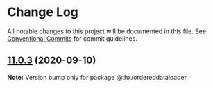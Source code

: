 # Change Log

All notable changes to this project will be documented in this file.
See [Conventional Commits](https://conventionalcommits.org) for commit guidelines.

## [11.0.3](https://github.com/thr-consulting/thr-addons/compare/@thx/ordereddataloader@11.0.2...@thx/ordereddataloader@11.0.3) (2020-09-10)

**Note:** Version bump only for package @thx/ordereddataloader
